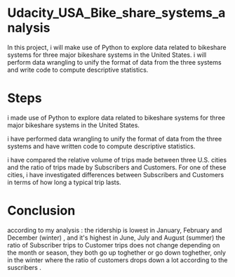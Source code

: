 # Udacity_USA_Bike_share_systems_analysis
In this project, i will make use of Python to explore data related to bikeshare systems for three major bikeshare systems in the United States. i will perform data wrangling to unify the format of data from the three systems and write code to compute descriptive statistics.

# Steps
i made use of Python to explore data related to bikeshare systems for three major bikeshare systems in the United States.

i have performed data wrangling to unify the format of data from the three systems and have written code to compute descriptive statistics.

i have compared the relative volume of trips made between three U.S. cities and the ratio of trips made by Subscribers and Customers. For one of these cities, i have investigated differences between Subscribers and Customers in terms of how long a typical trip lasts.

# Conclusion
according to my analysis : 
the ridership is lowest in January, February and December (winter) , and it's highest in June, July and August (summer)
the ratio of Subscriber trips to Customer trips does not change depending on the month or season, they both go up toghether or go down toghether, only in the winter where the ratio of customers drops down a lot according to the suscribers .
